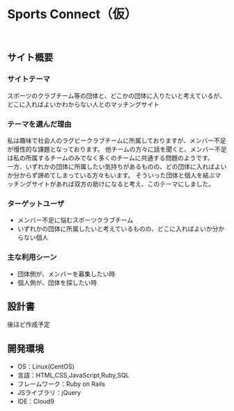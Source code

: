 # Sports Connect（仮）
<!--仮名称。スポーツ以外にもターゲットを広げる場合やもっと良い名前を思いついた場合変更する。-->
​
## サイト概要
### サイトテーマ
スポーツのクラブチーム等の団体と、どこかの団体に入りたいと考えているが、どこに入ればよいかわからない人とのマッチングサイト
​
### テーマを選んだ理由
私は趣味で社会人のラグビークラブチームに所属しておりますが、メンバー不足が慢性的な課題となっております。
他チームの方々に話を聞くと、メンバー不足は私の所属するチームのみでなく多くのチームに共通する問題のようです。<br>
一方、いずれかの団体に所属したい気持ちがあるものの、どの団体に入ればよいか分からず諦めてしまっている方々もいます。
そういった団体と個人を結ぶマッチングサイトがあれば双方の助けになると考え、このテーマにしました。

### ターゲットユーザ
- メンバー不足に悩むスポーツクラブチーム
- いずれかの団体に所属したいと考えているものの、どこに入ればよいか分からない個人
<!--スポーツに限らない趣味の団体も対象にする？まずはスポーツチームのみで考える。ターゲットを広げすぎない-->

### 主な利用シーン
- 団体側が、メンバーを募集したい時
- 個人側が、団体を探したい時

## 設計書
後ほど作成予定

## 開発環境
- OS：Linux(CentOS)
- 言語：HTML,CSS,JavaScript,Ruby,SQL
- フレームワーク：Ruby on Rails
- JSライブラリ：jQuery
- IDE：Cloud9

<!-- 必要に応じて追加する。備忘としてコメントアウトして残しておくが、使わない場合は削除する。
## 使用素材
- 外部サービスの画像素材・音声素材を使用した場合は、必ずサービス名とURLを明記してください。
- アプリケーションの実装に使用したgem/bootstrapのリファレンスなどの記載は不要です。
- 使用しない場合は、使用素材の項目をREADMEから削除してください。
-->